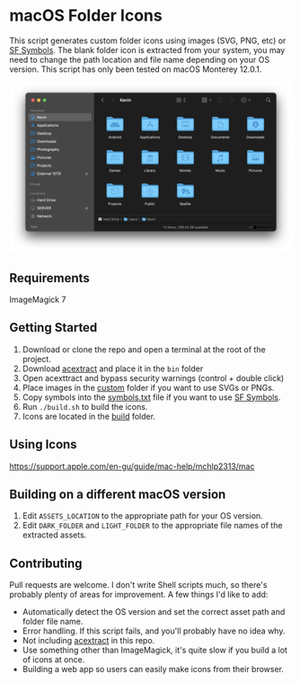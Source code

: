 # macOS Folder Icons

This script generates custom folder icons using images (SVG, PNG, etc) or [SF Symbols](https://developer.apple.com/sf-symbols/). The blank folder icon is extracted from your system, you may need to change the path location and file name depending on your OS version. This script has only been tested on macOS Monterey 12.0.1.

![Screenshot](.github/screenshot.png)

## Requirements

ImageMagick 7

## Getting Started

1. Download or clone the repo and open a terminal at the root of the project.
2. Download [acextract](https://github.com/bartoszj/acextract/releases) and place it in the `bin` folder
3. Open acexttract and bypass security warnings (control + double click)
4. Place images in the [custom](custom) folder if you want to use SVGs or PNGs.
5. Copy symbols into the [symbols.txt](symbols.txt) file if you want to use [SF Symbols](https://developer.apple.com/sf-symbols/).
6. Run `./build.sh` to build the icons.
7. Icons are located in the [build](build) folder.

## Using Icons

https://support.apple.com/en-gu/guide/mac-help/mchlp2313/mac

## Building on a different macOS version

1. Edit `ASSETS_LOCATION` to the appropriate path for your OS version.
2. Edit `DARK_FOLDER` and `LIGHT_FOLDER` to the appropriate file names of the extracted assets.

## Contributing

Pull requests are welcome. I don't write Shell scripts much, so there's probably plenty of areas for improvement. A few things I'd like to add:

- Automatically detect the OS version and set the correct asset path and folder file name.
- Error handling. If this script fails, and you'll probably have no idea why.
- Not including [acextract](https://github.com/bartoszj/acextract) in this repo.
- Use something other than ImageMagick, it's quite slow if you build a lot of icons at once.
- Building a web app so users can easily make icons from their browser.
